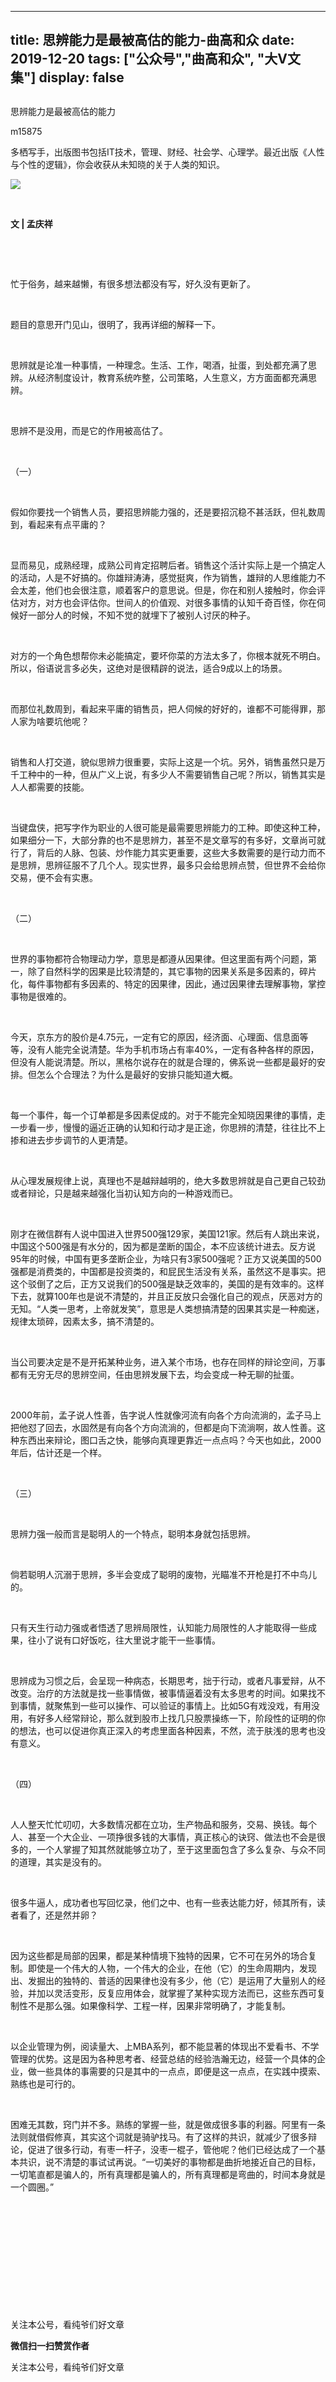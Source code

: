 
---
title:   思辨能力是最被高估的能力-曲高和众
date: 2019-12-20
tags: ["公众号","曲高和众", "大V文集"]
display: false
---


## 



思辨能力是最被高估的能力




m15875




多栖写手，出版图书包括IT技术，管理、财经、社会学、心理学。最近出版《人性与个性的逻辑》，你会收获从未知晓的关于人类的知识。


<img class="rich_pages" data-ratio="0.744" data-s="300,640" src="https://mmbiz.qpic.cn/mmbiz_jpg/fxGMiaL5Zj1iablX4AI1TTIyz5USr4yMQPWUWXHP3vQDCr3m1wnYNsVNsN00PLNzMY2jMic29wdupibLT9xkGOiamgg/640?wx_fmt=jpeg" data-type="jpeg" data-w="500" style=""/>

&nbsp;

**文 | 孟庆祥**

&nbsp;

&nbsp;

忙于俗务，越来越懒，有很多想法都没有写，好久没有更新了。

&nbsp;

题目的意思开门见山，很明了，我再详细的解释一下。

&nbsp;

思辨就是论准一种事情，一种理念。生活、工作，喝酒，扯蛋，到处都充满了思辨。从经济制度设计，教育系统咋整，公司策略，人生意义，方方面面都充满思辨。

&nbsp;

思辨不是没用，而是它的作用被高估了。

&nbsp;

（一）

&nbsp;

假如你要找一个销售人员，要招思辨能力强的，还是要招沉稳不甚活跃，但礼数周到，看起来有点平庸的？

&nbsp;

显而易见，成熟经理，成熟公司肯定招聘后者。销售这个活计实际上是一个搞定人的活动，人是不好搞的。你雄辩涛涛，感觉挺爽，作为销售，雄辩的人思维能力不会太差，他们也会很注意，顺着客户的意思说。但是，你在和别人接触时，你会评估对方，对方也会评估你。世间人的价值观、对很多事情的认知千奇百怪，你在伺候好一部分人的时候，不知不觉的就埋下了被别人讨厌的种子。

&nbsp;

对方的一个角色想帮你未必能搞定，要坏你菜的方法太多了，你根本就死不明白。所以，俗语说言多必失，这绝对是很精辟的说法，适合9成以上的场景。

&nbsp;

而那位礼数周到，看起来平庸的销售员，把人伺候的好好的，谁都不可能得罪，那人家为啥要坑他呢？

&nbsp;

销售和人打交道，貌似思辨力很重要，实际上这是一个坑。另外，销售虽然只是万千工种中的一种，但从广义上说，有多少人不需要销售自己呢？所以，销售其实是人人都需要的技能。

&nbsp;

当键盘侠，把写字作为职业的人很可能是最需要思辨能力的工种。即使这种工种，如果细分一下，大部分靠的也不是思辨力，甚至不是文章写的有多好，文章尚可就行了，背后的人脉、包装、炒作能力其实更重要，这些大多数需要的是行动力而不是思辨，思辨征服不了几个人。现实世界，最多只会给思辨点赞，但世界不会给你交易，便不会有实惠。

&nbsp;

（二）

&nbsp;

世界的事物都符合物理动力学，意思是都遵从因果律。但这里面有两个问题，第一，除了自然科学的因果是比较清楚的，其它事物的因果关系是多因素的，碎片化，每件事物都有多因素的、特定的因果律，因此，通过因果律去理解事物，掌控事物是很难的。

&nbsp;

今天，京东方的股价是4.75元，一定有它的原因，经济面、心理面、信息面等等，没有人能完全说清楚。华为手机市场占有率40%，一定有各种各样的原因，但没有人能说清楚。所以，黑格尔说存在的就是合理的，佛系说一些都是最好的安排。但怎么个合理法？为什么是最好的安排只能知道大概。

&nbsp;

每一个事件，每一个订单都是多因素促成的。对于不能完全知晓因果律的事情，走一步看一步，慢慢的逼近正确的认知和行动才是正途，你思辨的清楚，往往比不上掺和进去步步调节的人更清楚。

&nbsp;

从心理发展规律上说，真理也不是越辩越明的，绝大多数思辨就是自己更自己较劲或者辩论，只是越来越强化当初认知方向的一种游戏而已。

&nbsp;

刚才在微信群有人说中国进入世界500强129家，美国121家。然后有人跳出来说，中国这个500强是有水分的，因为都是垄断的国企，本不应该统计进去。反方说95年的时候，中国有更多垄断企业，为啥只有3家500强呢？正方又说美国的500强都是消费类的，中国都是投资类的，和屁民生活没有关系，虽然这不是事实。把这个驳倒了之后，正方又说我们的500强是缺乏效率的，美国的是有效率的。这样下去，就算100年也是说不清楚的，并且正反放只会强化自己的观点，厌恶对方的无知。“人类一思考，上帝就发笑”，意思是人类想搞清楚的因果其实是一种痴迷，规律太琐碎，因素太多，搞不清楚的。

&nbsp;

当公司要决定是不是开拓某种业务，进入某个市场，也存在同样的辩论空间，万事都有无穷无尽的思辨空间，任由思辨发展下去，均会变成一种无聊的扯蛋。

&nbsp;

2000年前，孟子说人性善，告字说人性就像河流有向各个方向流淌的，孟子马上把他怼了回去，水固然是有向各个方向流淌的，但都是向下流淌啊，故人性善。这种东西出来辩论，图口舌之快，能够向真理更靠近一点点吗？今天也如此，2000年后，估计还是一个样。

&nbsp;

（三）

&nbsp;

思辨力强一般而言是聪明人的一个特点，聪明本身就包括思辨。

&nbsp;

倘若聪明人沉溺于思辨，多半会变成了聪明的废物，光瞄准不开枪是打不中鸟儿的。

&nbsp;

只有天生行动力强或者悟透了思辨局限性，认知能力局限性的人才能取得一些成果，往小了说有口好饭吃，往大里说才能干一些事情。

&nbsp;

思辨成为习惯之后，会呈现一种病态，长期思考，拙于行动，或者凡事爱辩，从不改变。治疗的方法就是找一些事情做，被事情逼着没有太多思考的时间。如果找不到事情，就聚焦到一些可以操作、可以验证的事情上。比如5G有戏没戏，有用没用，有好多人经常辩论，那么就到股市上找几只股票操练一下，阶段性的证明的你的想法，也可以促进你真正深入的考虑里面各种因素，不然，流于肤浅的思考也没有意义。

&nbsp;

（四）

&nbsp;

人人整天忙忙叨叨，大多数情况都在立功，生产物品和服务，交易、换钱。每个人、甚至一个大企业、一项挣很多钱的大事情，真正核心的诀窍、做法也不会是很多的，一个人掌握了知其然就能够立功了，至于这里面包含了多么复杂、与众不同的道理，其实是没有的。

&nbsp;

很多牛逼人，成功者也写回忆录，他们之中、也有一些表达能力好，倾其所有，读者看了，还是然并卵？

&nbsp;

因为这些都是局部的因果，都是某种情境下独特的因果，它不可在另外的场合复制。即使是一个伟大的人物，一个伟大的企业，在他（它）的生命周期内，发现出、发掘出的独特的、普适的因果律也没有多少，他（它）是运用了大量别人的经验，并加以灵活变形，反复应用体会，就掌握了某种实现方法而已，这些东西可复制性不是那么强。如果像科学、工程一样，因果非常明确了，才能复制。

&nbsp;

以企业管理为例，阅读量大、上MBA系列，都不能显著的体现出不爱看书、不学管理的优势。这是因为各种思考者、经营总结的经验浩瀚无边，经营一个具体的企业，做一些具体的事需要的只是其中的一点点，即便是这一点点，在实践中摸索、熟练也是可行的。

&nbsp;

困难无其数，窍门并不多。熟练的掌握一些，就是做成很多事的利器。阿里有一条法则就借假修真，其实这个词就是骑驴找马。有了这样的共识，就减少了很多辩论，促进了很多行动，有枣一杆子，没枣一棍子，管他呢？他们已经达成了一个基本共识，说不清楚的事试试再说。“一切美好的事物都是曲折地接近自己的目标，一切笔直都是骗人的，所有真理都是骗人的，所有真理都是弯曲的，时间本身就是一个圆圈。”

&nbsp;

&nbsp;

&nbsp;

&nbsp;

&nbsp;

&nbsp;



关注本公号，看纯爷们好文章


**微信扫一扫赞赏作者**






关注本公号，看纯爷们好文章








